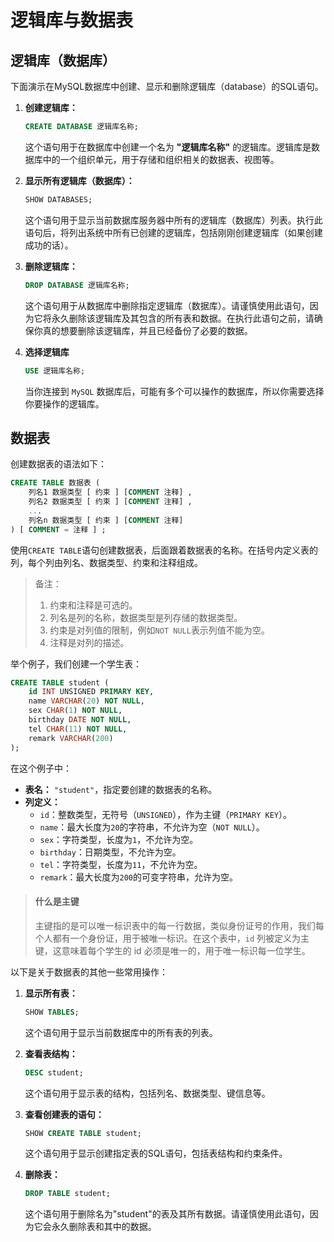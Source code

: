 # 逻辑库与数据表

## 逻辑库（数据库）

下面演示在MySQL数据库中创建、显示和删除逻辑库（database）的SQL语句。


1. **创建逻辑库：**
   ```sql
   CREATE DATABASE 逻辑库名称;
   ```
   这个语句用于在数据库中创建一个名为 **"逻辑库名称"** 的逻辑库。逻辑库是数据库中的一个组织单元，用于存储和组织相关的数据表、视图等。

2. **显示所有逻辑库（数据库）：**
   ```sql
   SHOW DATABASES;
   ```
   这个语句用于显示当前数据库服务器中所有的逻辑库（数据库）列表。执行此语句后，将列出系统中所有已创建的逻辑库，包括刚刚创建逻辑库（如果创建成功的话）。

3. **删除逻辑库：**
   ```sql
   DROP DATABASE 逻辑库名称;
   ```
   这个语句用于从数据库中删除指定逻辑库（数据库）。请谨慎使用此语句，因为它将永久删除该逻辑库及其包含的所有表和数据。在执行此语句之前，请确保你真的想要删除该逻辑库，并且已经备份了必要的数据。

4. **选择逻辑库**
   ```sql
   USE 逻辑库名称;
   ```
   当你连接到 `MySQL` 数据库后，可能有多个可以操作的数据库，所以你需要选择你要操作的逻辑库。

## 数据表

创建数据表的语法如下：

```sql
CREATE TABLE 数据表 (
    列名1 数据类型 [ 约束 ] [COMMENT 注释] ,
    列名2 数据类型 [ 约束 ] [COMMENT 注释] , 
    ...
    列名n 数据类型 [ 约束 ] [COMMENT 注释]
) [ COMMENT = 注释 ] ;
```

使用`CREATE TABLE`语句创建数据表，后面跟着数据表的名称。在括号内定义表的列，每个列由列名、数据类型、约束和注释组成。

> 备注：
> 
> 1. 约束和注释是可选的。
> 2. 列名是列的名称，数据类型是列存储的数据类型。
> 3. 约束是对列值的限制，例如`NOT NULL`表示列值不能为空。
> 4. 注释是对列的描述。

举个例子，我们创建一个学生表：

```sql
CREATE TABLE student (
    id INT UNSIGNED PRIMARY KEY,
    name VARCHAR(20) NOT NULL,
    sex CHAR(1) NOT NULL,
    birthday DATE NOT NULL,
    tel CHAR(11) NOT NULL,
    remark VARCHAR(200)
);
```

在这个例子中：

- **表名：** `"student"`，指定要创建的数据表的名称。
- **列定义：**
  - `id`：整数类型，无符号（`UNSIGNED`），作为主键（`PRIMARY KEY`）。
  - `name`：最大长度为`20`的字符串，不允许为空（`NOT NULL`）。
  - `sex`：字符类型，长度为`1`，不允许为空。
  - `birthday`：日期类型，不允许为空。
  - `tel`：字符类型，长度为`11`，不允许为空。
  - `remark`：最大长度为`200`的可变字符串，允许为空。

> #### 什么是主键
> 
> 主键指的是可以唯一标识表中的每一行数据，类似身份证号的作用，我们每个人都有一个身份证，用于被唯一标识。在这个表中，`id` 列被定义为主键，这意味着每个学生的 id 必须是唯一的，用于唯一标识每一位学生。

以下是关于数据表的其他一些常用操作：

1. **显示所有表：**
   ```sql
   SHOW TABLES;
   ```
   这个语句用于显示当前数据库中的所有表的列表。

2. **查看表结构：**
   ```sql
   DESC student;
   ```
   这个语句用于显示表的结构，包括列名、数据类型、键信息等。

3. **查看创建表的语句：**
   ```sql
   SHOW CREATE TABLE student;
   ```
   这个语句用于显示创建指定表的SQL语句，包括表结构和约束条件。

4. **删除表：**
   ```sql
   DROP TABLE student;
   ```
   这个语句用于删除名为"student"的表及其所有数据。请谨慎使用此语句，因为它会永久删除表和其中的数据。